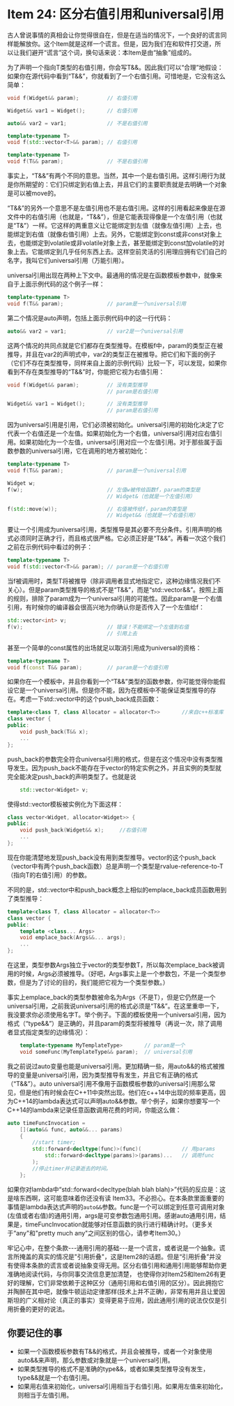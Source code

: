 # Item 24: 区分右值引用和universal引用


古人曾说事情的真相会让你觉得很自在，但是在适当的情况下，一个良好的谎言同样能解放你。这个Item就是这样一个谎言。但是，因为我们在和软件打交道，所以让我们避开“谎言”这个词，换句话来说：本Item是由“抽象”组成的。

为了声明一个指向T类型的右值引用，你会写T&&。因此我们可以“合理”地假设：如果你在源代码中看到“T&&”，你就看到了一个右值引用。可惜地是，它没有这么简单：
```cpp
void f(Widget&& param);         // 右值引用

Widget&& var1 = Widget();       // 右值引用

auto&& var2 = var1;             // 不是右值引用

template<typename T>
void f(std::vector<T>&& param); // 右值引用

template<typename T>
void f(T&& param);              // 不是右值引用
```
事实上，“T&&”有两个不同的意思。当然，其中一个是右值引用。这样引用行为就是你所期望的：它们只绑定到右值上去，并且它们的主要职责就是去明确一个对象是可以被move的。

“T&&”的另外一个意思不是左值引用也不是右值引用。这样的引用看起来像是在源文件中的右值引用（也就是，“T&&”），但是它能表现得像是一个左值引用（也就是“T&”）一样。它这样的两重意义让它能绑定到左值（就像左值引用）上去，也能绑定到右值（就像右值引用）上去。另外，它能绑定到const或非const对象上去，也能绑定到volatile或非volatile对象上去，甚至能绑定到const加volatile的对象上去。它能绑定到几乎任何东西上去。这样空前灵活的引用理应拥有它们自己的名字，我叫它们universal引用（万能引用）。

universal引用出现在两种上下文中。最通用的情况是在函数模板参数中，就像来自于上面示例代码的这个例子一样：

```cpp
template<typename T>
void f(T&& param);              // param是一个universal引用
```
第二个情况是auto声明，包括上面示例代码中的这一行代码：

```cpp
auto&& var2 = var1;             // var2是一个universal引用
```
这两个情况的共同点就是它们都存在类型推导。在模板f中，param的类型正在被推导，并且在var2的声明式中，var2的类型正在被推导。把它们和下面的例子（它们不存在类型推导，同样来自上面的示例代码）比较一下，可以发现，如果你看到不存在类型推导的“T&&”时，你能把它视为右值引用：

```cpp
void f(Widget&& param);         // 没有类型推导
                                // param是右值引用

Widget&& var1 = Widget();       // 没有类型推导
                                // param是右值引用
```
因为universal引用是引用，它们必须被初始化。universal引用的初始化决定了它代表一个右值还是一个左值。如果初始化为一个右值，universal引用对应右值引用。如果初始化为一个左值，universal引用对应一个左值引用。对于那些属于函数参数的universal引用，它在调用的地方被初始化：

```cpp
template<typename T>
void f(T&& param);              // param是一个universal引用

Widget w;
f(w);                           // 左值w被传给函数f，param的类型是
                                // Widget&（也就是一个左值引用）

f(std::move(w));                // 右值被传给f，param的类型是
                                // Widget&&（也就是一个右值引用）
```
要让一个引用成为universal引用，类型推导是其必要不充分条件。引用声明的格式必须同时正确才行，而且格式很严格。它必须正好是“T&&”。再看一次这个我们之前在示例代码中看过的例子：

```cpp
template<typename T>
void f(std::vector<T>&& param); // param是一个右值引用
```
当f被调用时，类型T将被推导（除非调用者显式地指定它，这种边缘情况我们不关心）。但是param类型推导的格式不是“T&&”，而是“std::vector&&”。按照上面的规则，排除了param成为一个universal引用的可能性。因此param是一个右值引用，有时候你的编译器会很高兴地为你确认你是否传入了一个左值给f：

```cpp
std::vector<int> v;
f(v);                           // 错误！不能绑定一个左值到右值
                                // 引用上去
```
甚至一个简单的const属性的出场就足以取消引用成为universal的资格：

```cpp
template<typename T>
void f(const T&& param);        // param是一个右值引用
```
如果你在一个模板中，并且你看到一个“T&&”类型的函数参数，你可能觉得你能假设它是一个universal引用。但是你不能，因为在模板中不能保证类型推导的存在。考虑一下std::vector中的这个push_back成员函数：

```cpp
template<class T, class Allocator = allocator<T>>       //来自c++标准库
class vector {
public:
    void push_back(T&& x);
    ...
};
```
push_back的参数完全符合universal引用的格式，但是在这个情况中没有类型推导发生。因为push_back不能存在于vector的特定实例之外，并且实例的类型就完全能决定push_back的声明类型了。也就是说

```cpp
    std::vector<Widget> v;
```
使得std::vector模板被实例化为下面这样：

```cpp
class vector<Widget, allocator<Widget>> {
public:
    void push_back(Widget&& x);     //右值引用
    ...
};
```
现在你能清楚地发现push_back没有用到类型推导。vector的这个push_back（vector中有两个push_back函数）总是声明一个类型是rvalue-reference-to-T（指向T的右值引用）的参数。

不同的是，std::vector中和push_back概念上相似的emplace_back成员函数用到了类型推导：

```cpp
template<class T, class Allocator = allocator<T>>
class vector {
public:
    template <class... Args>
    void emplace_back(Args&&... args);
    ...
};
```
在这里，类型参数Args独立于vector的类型参数T，所以每次emplace_back被调用的时候，Args必须被推导。（好吧，Args事实上是一个参数包，不是一个类型参数，但是为了讨论的目的，我们能把它视为一个类型参数。）

事实上emplace_back的类型参数被命名为Args（不是T），但是它仍然是一个universal引用，之前我说universal引用的格式必须是“T&&”。在这里重申一下，我没要求你必须使用名字T。举个例子。下面的模板使用一个universal引用，因为格式（“type&&”）是正确的，并且param的类型将被推导（再说一次，除了调用者显式指定类型的边缘情况）：

```cpp
    template<typename MyTemplateType>       // param是一个
    void someFunc(MyTemplateType&& param);  // universal引用
```
我之前说过auto变量也能是universal引用。更加精确一些，用auto&&的格式被推导的变量是universal引用，因为类型推导有发生，并且它有正确的格式（“T&&”）。auto universal引用不像用于函数模板参数的universal引用那么常见，但是他们有时候会在C++11中突然出现。他们在c++14中出现的频率更高，因为C++14的lambda表达式可以声明auto&&参数。举个例子，如果你想要写一个C++14的lambda来记录任意函数调用花费的时间，你能这么做：

```cpp
auto timeFuncInvocation =
    [](auto&& func, auto&&... params)
    {
        //start timer;
        std::forward<decltype(func)>(func)(             // 用params
            std::forward<decltype(params)>(params)...   // 调用func
        );
        //停止timer并记录逝去的时间。
    };
```
如果你对lambda中“std::forward<decltype(blah blah blah)>”代码的反应是：这是啥东西啊，这可能意味着你还没有读 Item33。不必担心。在本条款里面重要的事情是lambda表达式声明的`auto&&`参数。func是一个可以绑定到任意可调用对象(左值或者右值)的通用引用，args是可变参数包通用引用。感谢auto通用引用，结果是，timeFuncInvocation就能够对任意函数的执行进行精确计时。（更多关于“any"和"pretty much any"之间区别的信心，请参考Item30。）

牢记心中，在整个条款---通用引用的基础---是一个谎言，或者说是一个抽象。谎言所掩盖的真实的情况是"引用折叠"，这是Item28的话题。但是“引用折叠”并没有使得本条款的谎言或者说抽象变得无用。区分右值引用和通用引用能够帮助你更准确地阅读代码，与你同事交流信息更加清楚， 也使得你对Item25和Item26有更好的理解，它们非常依赖于这种区分（通用引用和右值引用的区分）。因此拥抱它并陶醉在其中吧，就像牛顿运动定律那样(技术上并不正确)，非常有用并且让爱因斯坦的广义相对论（真正的事实）变得更易于应用，因此通用引用的说法仅仅是引用折叠的更好的说法。

## 你要记住的事
- 如果一个函数模板参数有T&&的格式，并且会被推导，或者一个对象使用auto&&来声明，那么参数或对象就是一个universal引用。
- 如果类型推导的格式不是准确的type&&，或者如果类型推导没有发生，type&&就是一个右值引用。
- 如果用右值来初始化，universal引用相当于右值引用。如果用左值来初始化，则相当于左值引用。

